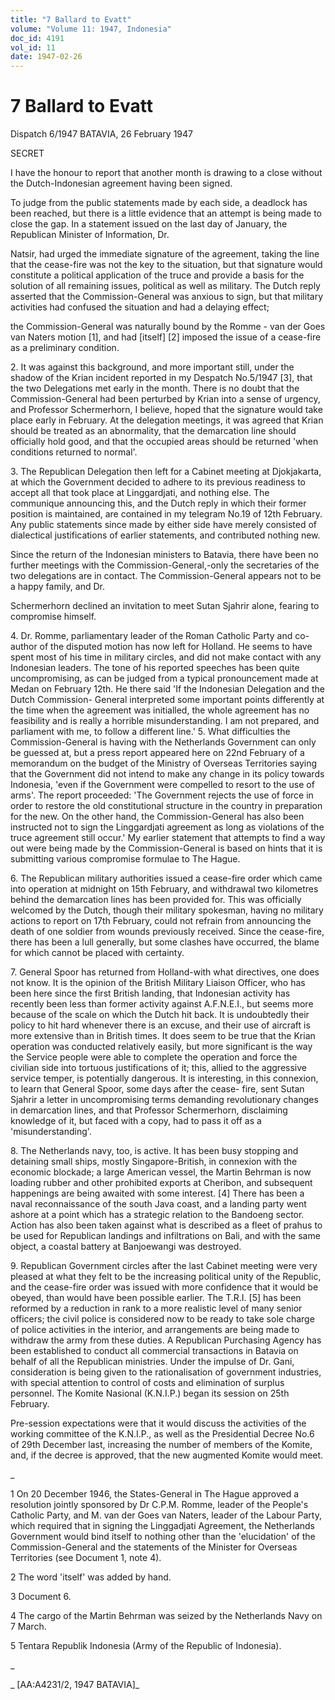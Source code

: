 ```yaml
---
title: "7 Ballard to Evatt"
volume: "Volume 11: 1947, Indonesia"
doc_id: 4191
vol_id: 11
date: 1947-02-26
---
```


# 7 Ballard to Evatt

Dispatch 6/1947 BATAVIA, 26 February 1947

SECRET

I have the honour to report that another month is drawing to a close without the Dutch-Indonesian agreement having been signed.

To judge from the public statements made by each side, a deadlock has been reached, but there is a little evidence that an attempt is being made to close the gap. In a statement issued on the last day of January, the Republican Minister of Information, Dr.

Natsir, had urged the immediate signature of the agreement, taking the line that the cease-fire was not the key to the situation, but that signature would constitute a political application of the truce and provide a basis for the solution of all remaining issues, political as well as military. The Dutch reply asserted that the Commission-General was anxious to sign, but that military activities had confused the situation and had a delaying effect;

the Commission-General was naturally bound by the Romme - van der Goes van Naters motion [1], and had [itself] [2] imposed the issue of a cease-fire as a preliminary condition.

2\. It was against this background, and more important still, under the shadow of the Krian incident reported in my Despatch No.5/1947 [3], that the two Delegations met early in the month. There is no doubt that the Commission-General had been perturbed by Krian into a sense of urgency, and Professor Schermerhorn, I believe, hoped that the signature would take place early in February. At the delegation meetings, it was agreed that Krian should be treated as an abnormality, that the demarcation line should officially hold good, and that the occupied areas should be returned 'when conditions returned to normal'.

3\. The Republican Delegation then left for a Cabinet meeting at Djokjakarta, at which the Government decided to adhere to its previous readiness to accept all that took place at Linggardjati, and nothing else. The communique announcing this, and the Dutch reply in which their former position is maintained, are contained in my telegram No.19 of 12th February. Any public statements since made by either side have merely consisted of dialectical justifications of earlier statements, and contributed nothing new.

Since the return of the Indonesian ministers to Batavia, there have been no further meetings with the Commission-General,-only the secretaries of the two delegations are in contact. The Commission-General appears not to be a happy family, and Dr.

Schermerhorn declined an invitation to meet Sutan Sjahrir alone, fearing to compromise himself.

4\. Dr. Romme, parliamentary leader of the Roman Catholic Party and co-author of the disputed motion has now left for Holland. He seems to have spent most of his time in military circles, and did not make contact with any Indonesian leaders. The tone of his reported speeches has been quite uncompromising, as can be judged from a typical pronouncement made at Medan on February 12th. He there said 'If the Indonesian Delegation and the Dutch Commission- General interpreted some important points differently at the time when the agreement was initialled, the whole agreement has no feasibility and is really a horrible misunderstanding. I am not prepared, and parliament with me, to follow a different line.' 5. What difficulties the Commission-General is having with the Netherlands Government can only be guessed at, but a press report appeared here on 22nd February of a memorandum on the budget of the Ministry of Overseas Territories saying that the Government did not intend to make any change in its policy towards Indonesia, 'even if the Government were compelled to resort to the use of arms'. The report proceeded: 'The Government rejects the use of force in order to restore the old constitutional structure in the country in preparation for the new. On the other hand, the Commission-General has also been instructed not to sign the Linggardjati agreement as long as violations of the truce agreement still occur.' My earlier statement that attempts to find a way out were being made by the Commission-General is based on hints that it is submitting various compromise formulae to The Hague.

6\. The Republican military authorities issued a cease-fire order which came into operation at midnight on 15th February, and withdrawal two kilometres behind the demarcation lines has been provided for. This was officially welcomed by the Dutch, though their military spokesman, having no military actions to report on 17th February, could not refrain from announcing the death of one soldier from wounds previously received. Since the cease-fire, there has been a lull generally, but some clashes have occurred, the blame for which cannot be placed with certainty.

7\. General Spoor has returned from Holland-with what directives, one does not know. It is the opinion of the British Military Liaison Officer, who has been here since the first British landing, that Indonesian activity has recently been less than former activity against A.F.N.E.I., but seems more because of the scale on which the Dutch hit back. It is undoubtedly their policy to hit hard whenever there is an excuse, and their use of aircraft is more extensive than in British times. It does seem to be true that the Krian operation was conducted relatively easily, but more significant is the way the Service people were able to complete the operation and force the civilian side into tortuous justifications of it; this, allied to the aggressive service temper, is potentially dangerous. It is interesting, in this connexion, to learn that General Spoor, some days after the cease- fire, sent Sutan Sjahrir a letter in uncompromising terms demanding revolutionary changes in demarcation lines, and that Professor Schermerhorn, disclaiming knowledge of it, but faced with a copy, had to pass it off as a 'misunderstanding'.

8\. The Netherlands navy, too, is active. It has been busy stopping and detaining small ships, mostly Singapore-British, in connexion with the economic blockade; a large American vessel, the Martin Behrman is now loading rubber and other prohibited exports at Cheribon, and subsequent happenings are being awaited with some interest. [4] There has been a naval reconnaissance of the south Java coast, and a landing party went ashore at a point which has a strategic relation to the Bandoeng sector. Action has also been taken against what is described as a fleet of prahus to be used for Republican landings and infiltrations on Bali, and with the same object, a coastal battery at Banjoewangi was destroyed.

9\. Republican Government circles after the last Cabinet meeting were very pleased at what they felt to be the increasing political unity of the Republic, and the cease-fire order was issued with more confidence that it would be obeyed, than would have been possible earlier. The T.R.I. [5] has been reformed by a reduction in rank to a more realistic level of many senior officers; the civil police is considered now to be ready to take sole charge of police activities in the interior, and arrangements are being made to withdraw the army from these duties. A Republican Purchasing Agency has been established to conduct all commercial transactions in Batavia on behalf of all the Republican ministries. Under the impulse of Dr. Gani, consideration is being given to the rationalisation of government industries, with special attention to control of costs and elimination of surplus personnel. The Komite Nasional (K.N.I.P.) began its session on 25th February.

Pre-session expectations were that it would discuss the activities of the working committee of the K.N.I.P., as well as the Presidential Decree No.6 of 29th December last, increasing the number of members of the Komite, and, if the decree is approved, that the new augmented Komite would meet.

_

1 On 20 December 1946, the States-General in The Hague approved a resolution jointly sponsored by Dr C.P.M. Romme, leader of the People's Catholic Party, and M. van der Goes van Naters, leader of the Labour Party, which required that in signing the Linggadjati Agreement, the Netherlands Government would bind itself to nothing other than the 'elucidation' of the Commission-General and the statements of the Minister for Overseas Territories (see Document 1, note 4).

2 The word 'itself' was added by hand.

3 Document 6.

4 The cargo of the Martin Behrman was seized by the Netherlands Navy on 7 March.

5 Tentara Republik Indonesia (Army of the Republic of Indonesia).

_

_ [AA:A4231/2, 1947 BATAVIA]_
